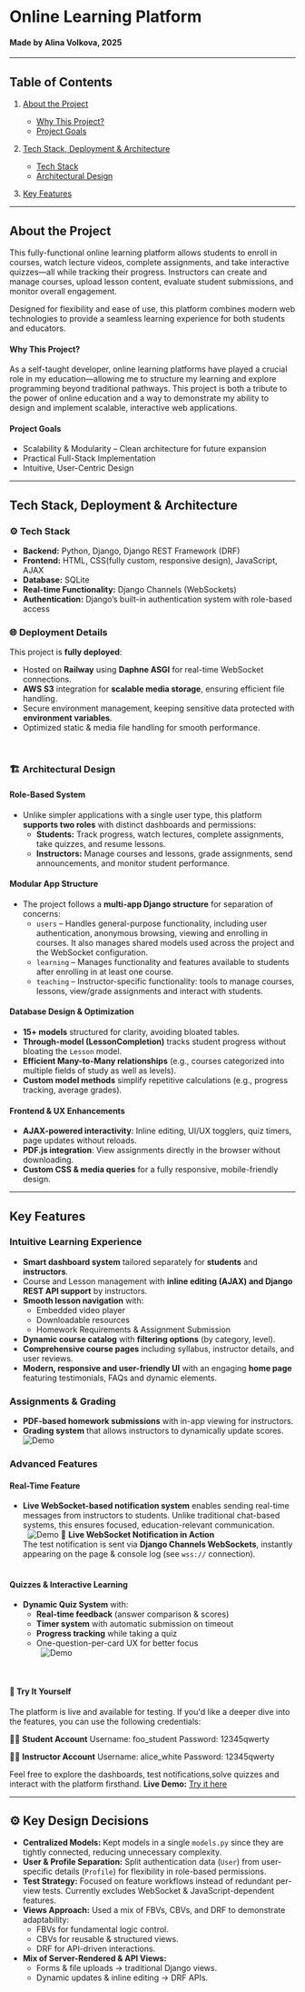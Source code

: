 # Online Learning Platform 
#### Made by Alina Volkova, 2025
---
## Table of Contents
1. [About the Project](#about-the-project)
    * [Why This Project?](#why-this-project)
    * [Project Goals](#project-goals)

2. [Tech Stack, Deployment & Architecture](#tech-stack-deployment--architecture)
    * [Tech Stack](#️-tech-stack)
    * [Architectural Design](#️-architectural-design)

3. [Key Features](#key-features)
---

## About the Project
This fully-functional online learning platform allows students to enroll in courses, watch lecture videos, complete assignments, and take interactive quizzes—all while tracking their progress. Instructors can create and manage courses, upload lesson content, evaluate student submissions, and monitor overall engagement.

Designed for flexibility and ease of use, this platform combines modern web technologies to provide a seamless learning experience for both students and educators.

#### Why This Project?
As a self-taught developer, online learning platforms have played a crucial role in my education—allowing me to structure my learning and explore programming beyond traditional pathways. This project is both a tribute to the power of online education and a way to demonstrate my ability to design and implement scalable, interactive web applications.

#### Project Goals
- Scalability & Modularity – Clean architecture for future expansion
- Practical Full-Stack Implementation 
- Intuitive, User-Centric Design 

---
## Tech Stack, Deployment & Architecture  

### ⚙️ Tech Stack  
- **Backend:** Python, Django, Django REST Framework (DRF)  
- **Frontend:** HTML, CSS(fully custom, responsive design), JavaScript, AJAX  
- **Database:** SQLite
- **Real-time Functionality:** Django Channels (WebSockets)  
- **Authentication:** Django’s built-in authentication system with role-based access
&nbsp;
### 🌐 Deployment Details
This project is **fully deployed**:

- Hosted on **Railway** using **Daphne ASGI** for real-time WebSocket connections.
- **AWS S3** integration for **scalable media storage**, ensuring efficient file handling.
- Secure environment management, keeping sensitive data protected with **environment variables**.
- Optimized static & media file handling for smooth performance.

&nbsp;
### 🏗️ Architectural Design  

#### **Role-Based System**  
- Unlike simpler applications with a single user type, this platform **supports two roles** with distinct dashboards and permissions:  
  - **Students:** Track progress, watch lectures, complete assignments, take quizzes, and resume lessons.  
  - **Instructors:** Manage courses and lessons, grade assignments, send announcements, and monitor student performance.  


#### **Modular App Structure**  
- The project follows a **multi-app Django structure** for separation of concerns:  
  - `users` – Handles general-purpose functionality, including user authentication, anonymous browsing, viewing and enrolling in courses. It also manages shared models used across the project and the WebSocket configuration.
  - `learning` – Manages functionality and features available to students after enrolling in at least one course. 
  - `teaching` – Instructor-specific functionality: tools to manage courses, lessons, view/grade assignments and interact with students.  

#### **Database Design & Optimization**  
- **15+ models** structured for clarity, avoiding bloated tables.  
- **Through-model (LessonCompletion)** tracks student progress without bloating the `Lesson` model.  
- **Efficient Many-to-Many relationships** (e.g., courses categorized into multiple fields of study as well as levels).  
- **Custom model methods** simplify repetitive calculations (e.g., progress tracking, average grades).  

#### **Frontend & UX Enhancements**  
- **AJAX-powered interactivity**: Inline editing, UI/UX togglers, quiz timers, page updates without reloads.  
- **PDF.js integration**: View assignments directly in the browser without downloading.  
- **Custom CSS & media queries** for a fully responsive, mobile-friendly design.  

---
##  Key Features  

###  Intuitive Learning Experience  
- **Smart dashboard system** tailored separately for **students** and **instructors**.   
- Course and Lesson management with **inline editing (AJAX) and Django REST API support** by instructors.
- **Smooth lesson navigation** with:  
  - Embedded video player  
  - Downloadable resources  
  - Homework Requirements & Assignment Submission
- **Dynamic course catalog** with **filtering options** (by category, level).  
- **Comprehensive course pages** including syllabus, instructor details, and user reviews.  
-  **Modern, responsive and user-friendly UI** with an engaging **home page** featuring testimonials, FAQs and dynamic elements.

### Assignments & Grading  
- **PDF-based homework submissions** with in-app viewing for instructors.  
- **Grading system** that allows instructors to dynamically update scores. 
&nbsp; 
![Demo](assets/pdf-grade.gif)
&nbsp;
### Advanced Features   
#### **Real-Time Feature**  
- **Live WebSocket-based notification system** enables sending real-time messages from instructors to students. 
Unlike traditional chat-based systems, this ensures focused, education-relevant communication.  
&nbsp;
![Demo](assets/websocket.gif)
🎥 **Live WebSocket Notification in Action**  
The test notification is sent via **Django Channels WebSockets**, instantly appearing on the page & console log (see `wss://` connection).  
&nbsp;
#### **Quizzes & Interactive Learning**  
- **Dynamic Quiz System** with:  
  - **Real-time feedback** (answer comparison & scores)  
  - **Timer system** with automatic submission on timeout  
  - **Progress tracking** while taking a quiz
  - One-question-per-card UX for better focus  
&nbsp;
  ![Demo](assets/quiz-features.gif) 
&nbsp;

&nbsp;
#### 🚀 **Try It Yourself**
The platform is live and available for testing. If you'd like a deeper dive into the features, you can use the following credentials:

👩‍🎓 **Student Account**
Username: foo_student
Password: 12345qwerty

👨‍🏫 **Instructor Account**
Username: alice_white
Password: 12345qwerty

Feel free to explore the dashboards, test notifications,solve quizzes and interact with the platform firsthand. 
**Live Demo:** [Try it here](https://learning-platform-production.up.railway.app/)
&nbsp;

---
## ⚙️ Key Design Decisions  

- **Centralized Models:** Kept models in a single `models.py` since they are tightly connected, reducing unnecessary complexity.  
- **User & Profile Separation:** Split authentication data (`User`) from user-specific details (`Profile`) for flexibility in role-based permissions.  
- **Test Strategy:** Focused on feature workflows instead of redundant per-view tests. Currently excludes WebSocket & JavaScript-dependent features.  
- **Views Approach:** Used a mix of FBVs, CBVs, and DRF to demonstrate adaptability:
    - FBVs for fundamental logic control.
    - CBVs for reusable & structured views.
    - DRF for API-driven interactions.  
- **Mix of Server-Rendered & API Views:**  
    - Forms & file uploads → traditional Django views.  
    - Dynamic updates & inline editing → DRF APIs.  

